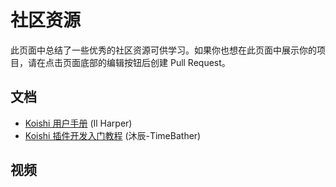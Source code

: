 # 社区资源

此页面中总结了一些优秀的社区资源可供学习。如果你也想在此页面中展示你的项目，请在点击页面底部的编辑按钮后创建 Pull Request。

## 文档

- [Koishi 用户手册](https://koishi.ilharper.com/) (Il Harper)
- [Koishi 插件开发入门教程](https://mp.weixin.qq.com/mp/appmsgalbum?action=getalbum&album_id=2700565655187865601) (沐辰-TimeBather)

## 视频
